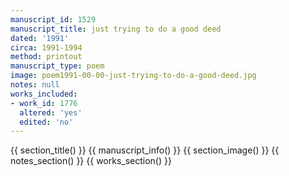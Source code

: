 ```yaml
---
manuscript_id: 1529
manuscript_title: just trying to do a good deed
dated: '1991'
circa: 1991-1994
method: printout
manuscript_type: poem
image: poem1991-00-00-just-trying-to-do-a-good-deed.jpg
notes: null
works_included:
- work_id: 1776
  altered: 'yes'
  edited: 'no'
---
```


{{ section_title() }}
{{ manuscript_info() }}
{{ section_image() }}
{{ notes_section() }}
{{ works_section() }}
